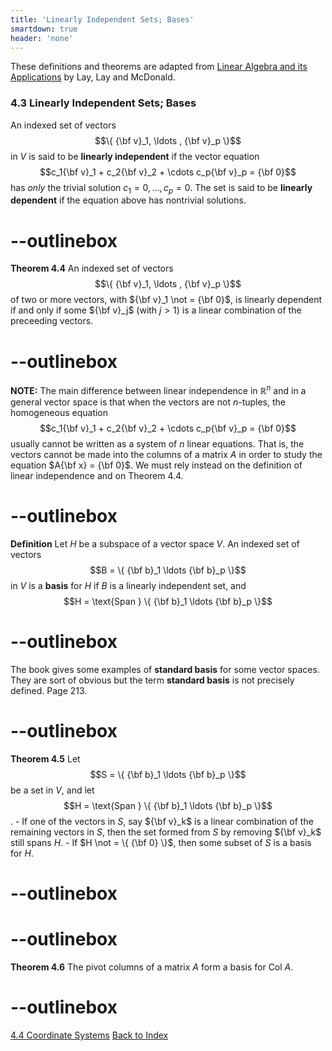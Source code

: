 ```yaml
---
title: 'Linearly Independent Sets; Bases'
smartdown: true
header: 'none'
---
```


These definitions and theorems are adapted from [Linear Algebra and its Applications](https://www.cartagena99.com/recursos/alumnos/temarios/210609113348-Linear%20Algebra%20and%20its%20applications.pdf) by Lay, Lay and McDonald.

### 4.3 Linearly Independent Sets; Bases

An indexed set of vectors $$\{ {\bf v}_1, \ldots , {\bf v}_p \}$$ in $V$ is said to be **linearly independent** if the vector equation
$$c_1{\bf v}_1 + c_2{\bf v}_2 + \cdots c_p{\bf v}_p = {\bf 0}$$ has *only* the trivial solution $c_1 = 0, \ldots, c_p = 0$. The set is said to be **linearly dependent** if the equation above has nontrivial solutions.  


# --outlinebox
**Theorem 4.4** An indexed set of vectors $$\{ {\bf v}_1, \ldots , {\bf v}_p \}$$ of two or more vectors, with ${\bf v}_1 \not = {\bf 0}$, is linearly dependent if and only if some ${\bf v}_j$ (with $j > 1$) is a linear combination of the preceeding vectors.
# --outlinebox


**NOTE:** The main difference between linear independence in $\mathbb{R}^n$ and in a general vector space is that when the vectors are not $n$-tuples, the homogeneous equation $$c_1{\bf v}_1 + c_2{\bf v}_2 + \cdots c_p{\bf v}_p = {\bf 0}$$ usually cannot be written as a system of $n$ linear equations.  That is, the vectors cannot be made into the columns of a matrix $A$ in order to study the equation $A{\bf x} = {\bf 0}$.  We must rely instead on the definition of linear independence and on Theorem 4.4.


# --outlinebox
**Definition** Let $H$ be a subspace of a vector space $V$.  An indexed set of vectors $$B = \{ {\bf b}_1 \ldots {\bf b}_p \}$$ in $V$ is a **basis** for $H$ if $B$ is a linearly independent set, and
$$H = \text{Span } \{ {\bf b}_1 \ldots {\bf b}_p \}$$
# --outlinebox

The book gives some examples of **standard basis** for some vector spaces.  They are sort of obvious but the term **standard basis** is not precisely defined. Page 213.

# --outlinebox
**Theorem 4.5** Let $$S = \{ {\bf b}_1 \ldots {\bf b}_p \}$$ be a set in $V$, and let $$H = \text{Span } \{ {\bf b}_1 \ldots {\bf b}_p \}$$.
	- If one of the vectors in $S$, say ${\bf v}_k$ is a linear combination of the remaining vectors in $S$, then the set formed from $S$ by removing ${\bf v}_k$ still spans $H$.
	- If $H \not = \{ {\bf 0} \}$, then some subset of $S$ is a basis for $H$.
# --outlinebox

# --outlinebox
**Theorem 4.6** The pivot columns of a matrix $A$ form a basis for $\text{Col } A$.
# --outlinebox

[4.4 Coordinate Systems](/pages/LA18)
[Back to Index](/pages/andre)
